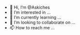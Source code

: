 - 👋 Hi, I’m @Askiches
- 👀 I’m interested in ...
- 🌱 I’m currently learning ...
- 💞️ I’m looking to collaborate on ...
- 📫 How to reach me ...

<!---
Askiches/Askiches is a ✨ special ✨ repository because its `README.md` (this file) appears on your GitHub profile.
You can click the Preview link to take a look at your changes.
--->
